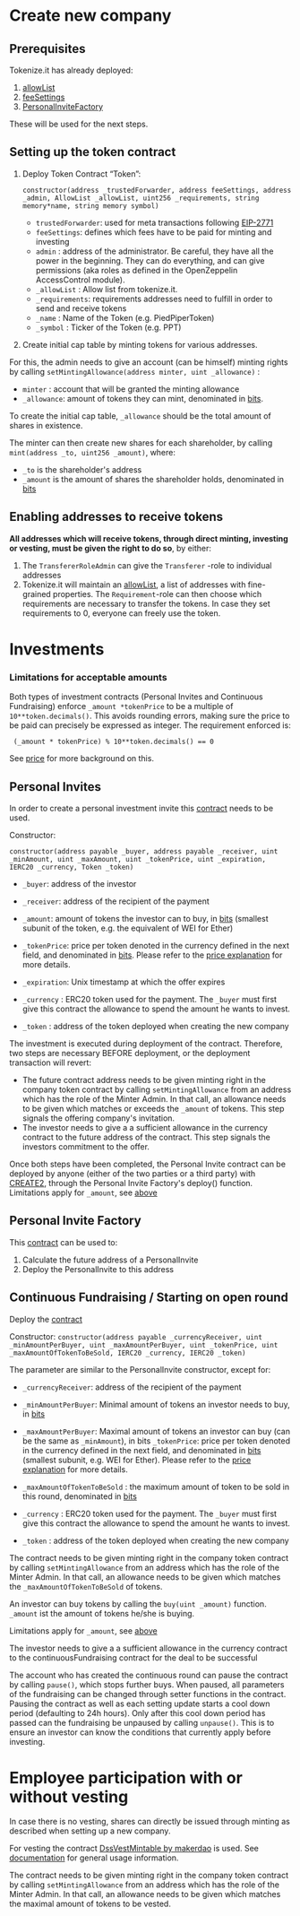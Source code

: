 # Create new company

## Prerequisites

Tokenize.it has already deployed:

1. [allowList](../contracts/AllowList.sol)
2. [feeSettings](../contracts/FeeSettings.sol)
3. [PersonalInviteFactory](../contracts/PersonalInviteFactory.sol)

These will be used for the next steps.

## Setting up the token contract

1. Deploy Token Contract “Token”:

   ```solidity
   constructor(address _trustedForwarder, address feeSettings, address _admin, AllowList _allowList, uint256 _requirements, string memory*name, string memory symbol)
   ```

   - `trustedForwarder`: used for meta transactions following [EIP-2771](https://eips.ethereum.org/EIPS/eip-2771)
   - `feeSettings`: defines which fees have to be paid for minting and investing
   - `admin` : address of the administrator. Be careful, they have all the power in the beginning. They can do everything, and can give permissions (aka roles as defined in the OpenZeppelin AccessControl module).
   - `_allowList` : Allow list from tokenize.it.
   - `_requirements`: requirements addresses need to fulfill in order to send and receive tokens
   - `_name` : Name of the Token (e.g. PiedPiperToken)
   - `_symbol` : Ticker of the Token (e.g. PPT)

2. Create initial cap table by minting tokens for various addresses.

For this, the admin needs to give an account (can be himself) minting rights by calling `setMintingAllowance(address minter, uint _allowance)` :

- `minter` : account that will be granted the minting allowance
- `_allowance`: amount of tokens they can mint, denominated in [bits](https://docs.openzeppelin.com/contracts/2.x/crowdsales#crowdsale-rate).

To create the initial cap table, `_allowance` should be the total amount of shares in existence.

The minter can then create new shares for each shareholder, by calling `mint(address _to, uint256 _amount)`, where:

- `_to` is the shareholder's address
- `_amount` is the amount of shares the shareholder holds, denominated in [bits](https://docs.openzeppelin.com/contracts/2.x/crowdsales#crowdsale-rate)

## Enabling addresses to receive tokens

**All addresses which will receive tokens, through direct minting, investing or vesting, must be given the right to do so**, by either:

1. The `TransfererRoleAdmin` can give the `Transferer` -role to individual addresses
2. Tokenize.it will maintain an [allowList](../contracts/AllowList.sol), a list of addresses with fine-grained properties. The `Requirement`-role can then choose which requirements are necessary to transfer the tokens. In case they set requirements to 0, everyone can freely use the token.

# Investments

### Limitations for acceptable amounts

Both types of investment contracts (Personal Invites and Continuous Fundraising) enforce `_amount *tokenPrice` to be a multiple of `10**token.decimals()`. This avoids rounding errors, making sure the price to be paid can precisely be expressed as integer. The requirement enforced is:

` (_amount * tokenPrice) % 10**token.decimals() == 0`

See [price](price.md) for more background on this.

## Personal Invites

In order to create a personal investment invite this [contract](../contracts/PersonalInvite.sol) needs to be used.

Constructor:

```solidity
constructor(address payable _buyer, address payable _receiver, uint _minAmount, uint _maxAmount, uint _tokenPrice, uint _expiration, IERC20 _currency, Token _token)
```

- `_buyer`: address of the investor

- `_receiver`: address of the recipient of the payment
- `_amount`: amount of tokens the investor can to buy, in [bits](https://docs.openzeppelin.com/contracts/2.x/crowdsales#crowdsale-rate) (smallest subunit of the token, e.g. the equivalent of WEI for Ether)
- `_tokenPrice`: price per token denoted in the currency defined in the next field, and denominated in [bits](https://docs.openzeppelin.com/contracts/2.x/crowdsales#crowdsale-rate). Please refer to the [price explanation](price.md) for more details.

- `_expiration`: Unix timestamp at which the offer expires

- `_currency` : ERC20 token used for the payment. The `_buyer` must first give this contract the allowance to spend the amount he wants to invest.

- `_token` : address of the token deployed when creating the new company

The investment is executed during deployment of the contract. Therefore, two steps are necessary BEFORE deployment, or the deployment transaction will revert:

- The future contract address needs to be given minting right in the company token contract by calling `setMintingAllowance` from an address which has the role of the Minter Admin. In that call, an allowance needs to be given which matches or exceeds the `_amount` of tokens. This step signals the offering company's invitation.
- The investor needs to give a a sufficient allowance in the currency contract to the future address of the contract. This step signals the investors commitment to the offer.

Once both steps have been completed, the Personal Invite contract can be deployed by anyone (either of the two parties or a third party) with [CREATE2](https://docs.openzeppelin.com/cli/2.8/deploying-with-create2), through the Personal Invite Factory's deploy() function.
Limitations apply for `_amount`, see [above](###-Limitations-for-acceptable-amounts)

## Personal Invite Factory

This [contract](../contracts/PersonalInviteFactory.sol) can be used to:

1. Calculate the future address of a PersonalInvite
2. Deploy the PersonalInvite to this address

## Continuous Fundraising / Starting on open round

Deploy the [contract](../contracts/ContinuousFundraising.sol)

Constructor: `constructor(address payable _currencyReceiver, uint _minAmountPerBuyer, uint _maxAmountPerBuyer, uint _tokenPrice, uint _maxAmountOfTokenToBeSold, IERC20 _currency, IERC20 _token)`

The parameter are similar to the PersonalInvite constructor, except for:

- `_currencyReceiver`: address of the recipient of the payment
- `_minAmountPerBuyer`: Minimal amount of tokens an investor needs to buy, in [bits](https://docs.openzeppelin.com/contracts/2.x/crowdsales#crowdsale-rate)

- `_maxAmountPerBuyer`: Maximal amount of tokens an investor can buy (can be the same as `_minAmount`), in bits
  `_tokenPrice`: price per token denoted in the currency defined in the next field, and denominated in [bits](https://docs.openzeppelin.com/contracts/2.x/crowdsales#crowdsale-rate) (smallest subunit, e.g. WEI for Ether). Please refer to the [price explanation](price.md) for more details.

- `_maxAmountOfTokenToBeSold` : the maximum amount of token to be sold in this round, denominated in [bits](https://docs.openzeppelin.com/contracts/2.x/crowdsales#crowdsale-rate)

- `_currency` : ERC20 token used for the payment. The `_buyer` must first give this contract the allowance to spend the amount he wants to invest.

- `_token` : address of the token deployed when creating the new company

The contract needs to be given minting right in the company token contract by calling `setMintingAllowance` from an address which has the role of the Minter Admin. In that call, an allowance needs to be given which matches the `_maxAmountOfTokenToBeSold` of tokens.

An investor can buy tokens by calling the `buy(uint _amount)` function.
`_amount` ist the amount of tokens he/she is buying.

Limitations apply for `_amount`, see [above](###-Limitations-for-acceptable-amounts)

The investor needs to give a a sufficient allowance in the currency contract to the continuousFundraising contract for the deal to be successful

The account who has created the continuous round can pause the contract by calling `pause()`, which stops further buys. When paused, all parameters of the fundraising can be changed through setter functions in the contract. Pausing the contract as well as each setting update starts a cool down period (defaulting to 24h hours). Only after this cool down period has passed can the fundraising be unpaused by calling `unpause()`. This is to ensure an investor can know the conditions that currently apply before investing.

# Employee participation with or without vesting

In case there is no vesting, shares can directly be issued through minting as described when setting up a new company.

For vesting the contract [DssVestMintable by makerdao](https://github.com/makerdao/dss-vest/blob/master/src/DssVest.sol) is used. See [documentation](https://github.com/makerdao/dss-vest) for general usage information.

The contract needs to be given minting right in the company token contract by calling `setMintingAllowance` from an address which has the role of the Minter Admin. In that call, an allowance needs to be given which matches the maximal amount of tokens to be vested.
